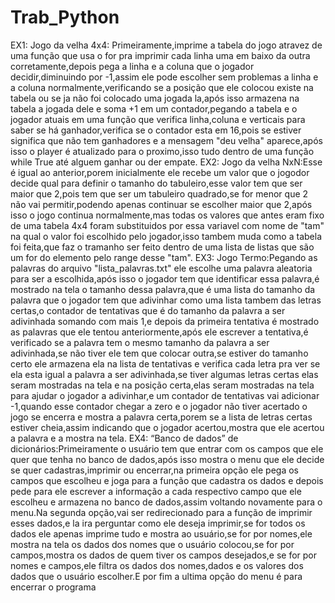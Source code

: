 # Trab_Python
EX1:
Jogo da velha 4x4: Primeiramente,imprime a tabela do jogo atravez de uma função que usa o for pra imprimir cada linha uma em baixo da outra corretamente,depois pega a linha e a coluna que o jogador decidir,diminuindo por -1,assim ele pode escolher sem problemas a linha e a coluna normalmente,verificando se a posição que ele colocou existe na tabela ou se ja não foi colocado uma jogada la,após isso armazena na tabela a jogada dele e soma +1 em um contador,pegando a tabela e o jogador atuais em uma função que verifica linha,coluna e verticais para saber se há ganhador,verifica se o contador esta em 16,pois se estiver significa que não tem ganhadores e a mensagem "deu velha" aparece,após isso o player é atualizado para o proximo,isso tudo dentro de uma função while True até alguem ganhar ou der empate.
EX2:
Jogo da velha NxN:Esse é igual ao anterior,porem inicialmente ele recebe um valor que o jogodor decide qual para definir o tamanho do tabuleiro,esse valor tem que ser maior que 2,pois tem que ser um tabuleiro quadrado,se for menor que 2 não vai permitir,podendo apenas continuar se escolher maior que 2,após isso o jogo continua normalmente,mas todas os valores que antes eram fixo de uma tabela 4x4 foram substituidos por essa variavel com nome de "tam" na qual o valor foi escolhido pelo jogador,isso tambem muda como a tabela foi feita,que faz o tramanho ser feito dentro de uma lista de listas que são um for do elemento pelo range desse "tam".
EX3:
Jogo Termo:Pegando as palavras do arquivo "lista_palavras.txt" ele escolhe uma palavra aleatoria para ser a escolhida,após isso o jogador tem que identificar essa palavra,é mostrado na tela o tamanho dessa palavra,que é uma lista do tamanho da palavra que o jogador tem que adivinhar como uma lista tambem das letras certas,o contador de tentativas que é do tamanho da palavra a ser adivinhada somando com mais 1,e depois da primeira tentativa é mostrado as palavras que ele tentou anteriormente,após ele escrever a tentativa,é verificado se a palavra tem o mesmo tamanho da palavra a ser adivinhada,se não tiver ele tem que colocar outra,se estiver do tamanho certo ele armazena ela na lista de tentativas e verifica cada letra pra ver se ela esta igual a palavra a ser adivinhada,se tiver algumas letras certas elas seram mostradas na tela e na posição certa,elas seram mostradas na tela para ajudar o jogador a adivinhar,e um contador de tentativas vai adicionar -1,quando esse contador chegar a zero e o jogador não tiver acertado o jogo se encerra e mostra a palavra certa,porem se a lista de letras certas estiver cheia,assim indicando que o jogador acertou,mostra que ele acertou a palavra e a mostra na tela.
EX4:
“Banco de dados” de dicionários:Primeiramente o usuário tem que entrar com os campos que ele quer que tenha no banco de dados,após isso mostra o menu que ele decide se quer cadastras,imprimir ou encerrar,na primeira opção ele pega os campos que escolheu e joga para a função que cadastra os dados e depois pede para ele escrever a informação a cada respectivo campo que ele escolheu e armazena no banco de dados,assim voltando novamente para o menu.Na segunda opção,vai ser redirecionado para a função de imprimir esses dados,e la ira perguntar como ele deseja imprimir,se for todos os dados ele apenas imprime tudo e mostra ao usuário,se for por nomes,ele mostra na tela os dados dos nomes que o usuário colocou,se for por campos,mostra os dados de quem tiver os campos desejados,e se for por nomes e campos,ele filtra os dados dos nomes,dados e os valores dos dados que o usuário escolher.E por fim a ultima opção do menu é para encerrar o programa

